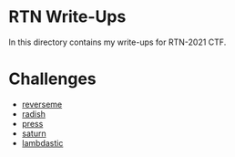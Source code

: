 ﻿**RTN Write-Ups**
==========
In this directory contains my write-ups for RTN-2021 CTF.

**Challenges**
==========
- [reverseme](reverseme)
- [radish](radish)
- [press](press)
- [saturn](saturn)
- [lambdastic](lambdastic)